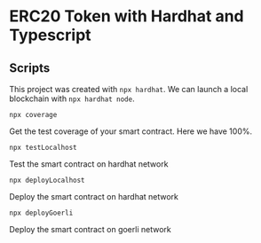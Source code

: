 # ERC20 Token with Hardhat and Typescript

## Scripts

This project was created with `npx hardhat`.
We can launch a local blockchain with `npx hardhat node`.

```
npx coverage
```
Get the test coverage of your smart contract. Here we have 100%.

```
npx testLocalhost
```
Test the smart contract on hardhat network

```
npx deployLocalhost
```
Deploy the smart contract on hardhat network

```
npx deployGoerli
```
Deploy the smart contract on goerli network